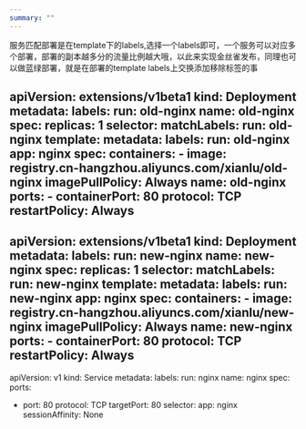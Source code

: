 ```yaml
---
summary: ""
---
```

服务匹配部署是在template下的labels,选择一个labels即可，一个服务可以对应多个部署，部署的副本越多分的流量比例越大哦，以此来实现金丝雀发布，同理也可以做蓝绿部署，就是在部署的template labels上交换添加移除标签的事


 apiVersion: extensions/v1beta1
 kind: Deployment
 metadata:
   labels:
     run: old-nginx
   name: old-nginx
 spec:
   replicas: 1
   selector:
     matchLabels:
       run: old-nginx
   template:
     metadata:
       labels:
         run: old-nginx
         app: nginx
     spec:
       containers:
       - image: registry.cn-hangzhou.aliyuncs.com/xianlu/old-nginx
         imagePullPolicy: Always
         name: old-nginx
         ports:
         - containerPort: 80
           protocol: TCP
       restartPolicy: Always
---
 apiVersion: extensions/v1beta1
 kind: Deployment
 metadata:
   labels:
     run: new-nginx
   name: new-nginx
 spec:
   replicas: 1
   selector:
     matchLabels:
       run: new-nginx
   template:
     metadata:
       labels:
         run: new-nginx
         app: nginx
     spec:
       containers:
       - image: registry.cn-hangzhou.aliyuncs.com/xianlu/new-nginx
         imagePullPolicy: Always
         name: new-nginx
         ports:
         - containerPort: 80
           protocol: TCP
       restartPolicy: Always
 ---
 apiVersion: v1
 kind: Service
 metadata:
   labels:
     run: nginx
   name: nginx
 spec:
   ports:
   - port: 80
     protocol: TCP
     targetPort: 80
   selector:
     app: nginx
   sessionAffinity: None
